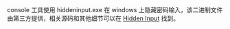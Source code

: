 console 工具使用 hiddeninput.exe 在 windows
上隐藏密码输入，该二进制文件由第三方提供，相关源码和其他细节可以在 [Hidden Input](https://github.com/Seldaek/hidden-input) 找到。
